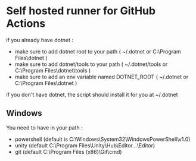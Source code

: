 # Self hosted runner for GitHub Actions
if you already have dotnet : 
- make sure to add dotnet root to your path ( ~/.dotnet or C:\Program Files\dotnet )
- make sure to add dotnet/tools to your path ( ~/.dotnet/tools or C:\Program Files\dotnet\tools )
- make sure to add an env variable named DOTNET_ROOT ( ~/.dotnet or C:\Program Files\dotnet )

if you don't have dotnet, the script should install it for you at ~/.dotnet

## Windows

You need to have in your path :
- powershell (default is C:\Windows\System32\WindowsPowerShell\v1.0)
- unity (default C:\Program Files\Unity\Hub\Editor\...\Editor)
- git (default C:\Program Files (x86)\Git\cmd)


